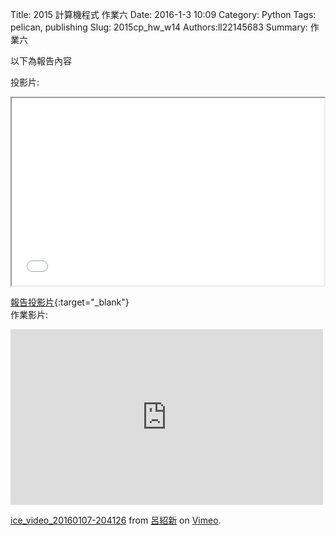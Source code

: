 Title: 2015 計算機程式 作業六
Date: 2016-1-3 10:09
Category: Python
Tags: pelican, publishing
Slug: 2015cp_hw_w14
Authors:ll22145683
Summary: 作業六

以下為報告內容

投影片:

<iframe src="simplest14.html" width="500" height="300"></iframe>

[報告投影片](presentation/simplest14.html){:target="_blank"}
<br>
作業影片:
<iframe src="https://player.vimeo.com/video/151013132" width="500" height="281" frameborder="0" webkitallowfullscreen mozallowfullscreen allowfullscreen></iframe> <p><a href="https://vimeo.com/151013132">ice_video_20160107-204126</a> from <a href="https://vimeo.com/user45183410">呂紹新</a> on <a href="https://vimeo.com">Vimeo</a>.</p>






